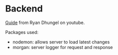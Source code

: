 # Backend

[Guide](https://www.youtube.com/watch?v=SvJFeKg5NLc) from Ryan Dhungel on youtube.

Packages used:

- nodemon: allows server to load latest changes
- morgan: server logger for request and response
